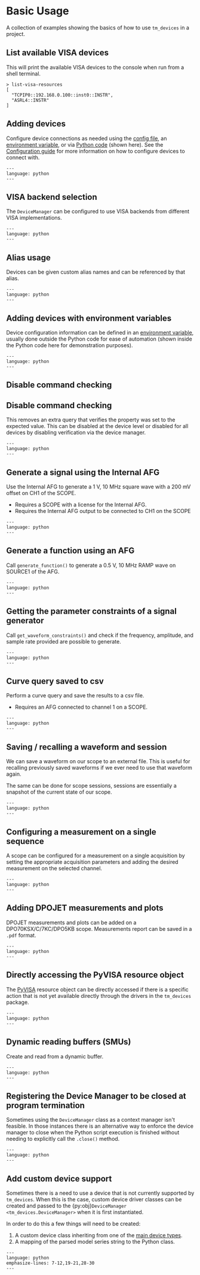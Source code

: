 # Basic Usage

A collection of examples showing the basics of how to use `tm_devices` in a
project.

## List available VISA devices

This will print the available VISA devices to the console when run from a shell terminal.

```console
> list-visa-resources
[
  "TCPIP0::192.168.0.100::inst0::INSTR",
  "ASRL4::INSTR"
]
```

## Adding devices

Configure device connections as needed using the
[config file](configuration.md#config-file), an
[environment variable](configuration.md#environment-variable), or
via [Python code](configuration.md#python-code) (shown here). See the
[Configuration guide](configuration.md) for more information on how to
configure devices to connect with.

```{literalinclude} ../examples/miscellaneous/adding_devices.py
---
language: python
---
```

## VISA backend selection

The `DeviceManager` can be configured to use VISA backends from different VISA implementations.

```{literalinclude} ../examples/miscellaneous/visa_connection_selectivity.py
---
language: python
---
```

## Alias usage

Devices can be given custom alias names and can be referenced by that alias.

```{literalinclude} ../examples/miscellaneous/alias_usage.py
---
language: python
---
```

## Adding devices with environment variables

Device configuration information can be defined in an
[environment variable](configuration.md#environment-variable), usually done
outside the Python code for ease of automation
(shown inside the Python code here for demonstration purposes).

```{literalinclude} ../examples/miscellaneous/adding_devices_with_env_var.py
---
language: python
---
```

## Disable command checking

## Disable command checking

This removes an extra query that verifies the property was set to the expected
value. This can be disabled at the device level or disabled for all devices by
disabling verification via the device manager.

```{literalinclude} ../examples/miscellaneous/disable_command_verification.py
---
language: python
---
```

## Generate a signal using the Internal AFG

Use the Internal AFG to generate a 1 V, 10 MHz square wave with a 200 mV offset
on CH1 of the SCOPE.

- Requires a SCOPE with a license for the Internal AFG.
- Requires the Internal AFG output to be connected to CH1 on the SCOPE

```{literalinclude} ../examples/scopes/tekscope/generate_internal_afg_signal.py
---
language: python
---
```

## Generate a function using an AFG

Call `generate_function()` to generate a 0.5 V, 10 MHz RAMP wave on SOURCE1 of the AFG.

```{literalinclude} ../examples/signal_generators/generate_function.py
---
language: python
---
```

## Getting the parameter constraints of a signal generator

Call `get_waveform_constraints()` and check if the frequency,
amplitude, and sample rate provided are possible to generate.

```{literalinclude} ../examples/signal_generators/waveform_constraints.py
---
language: python
---
```

## Curve query saved to csv

Perform a curve query and save the results to a csv file.

- Requires an AFG connected to channel 1 on a SCOPE.

```{literalinclude} ../examples/scopes/tekscope/basic_curve_query.py
---
language: python
---
```

## Saving / recalling a waveform and session

We can save a waveform on our scope to an external file. This is useful for
recalling previously saved waveforms if we ever need to use that waveform again.

The same can be done for scope sessions, sessions are essentially a snapshot of
the current state of our scope.

```{literalinclude} ../examples/scopes/tekscope/basic_save_recall.py
---
language: python
---
```

## Configuring a measurement on a single sequence

A scope can be configured for a measurement on a single acquisition by setting the appropriate acquisition parameters
and adding the desired measurement on the selected channel.

```{literalinclude} ../examples/scopes/tekscope/get_acquisition_data.py
---
language: python
---
```

## Adding DPOJET measurements and plots

DPOJET measurements and plots can be added on a DPO70KSX/C/7KC/DPO5KB scope.
Measurements report can be saved in a `.pdf` format.

```{literalinclude} ../examples/scopes/tekscope_70k/dpojet/adding_dpojet_measurements.py
---
language: python
---
```

## Directly accessing the PyVISA resource object

The [PyVISA](https://pyvisa.readthedocs.io/en/latest/) resource object can be directly
accessed if there is a specific action that is not yet available directly through
the drivers in the `tm_devices` package.

```{literalinclude} ../examples/miscellaneous/pyvisa_resource_access.py
---
language: python
---
```

## Dynamic reading buffers (SMUs)

Create and read from a dynamic buffer.

```{literalinclude} ../examples/source_measure_units/2600/reading_dynamic_buffers.py
---
language: python
---
```

## Registering the Device Manager to be closed at program termination

Sometimes using the `DeviceManager` class as a context manager isn't feasible.
In those instances there is an alternative way to enforce the device manager to
close when the Python script execution is finished without needing to explicitly
call the `.close()` method.

```{literalinclude} ../examples/miscellaneous/register_dm_atexit.py
---
language: python
---
```

## Add custom device support

Sometimes there is a need to use a device that is not currently supported by
`tm_devices`. When this is the case, custom device driver classes can be created
and passed to the {py:obj}`DeviceManager <tm_devices.DeviceManager>` when it is
first instantiated.

In order to do this a few things will need to be created:

1. A custom device class inheriting from one of the
   [main device types](advanced/architecture.md#main-device-types).
2. A mapping of the parsed model series string to the Python class.

```{literalinclude} ../examples/miscellaneous/custom_device_driver_support.py
---
language: python
emphasize-lines: 7-12,19-21,28-30
---
```
